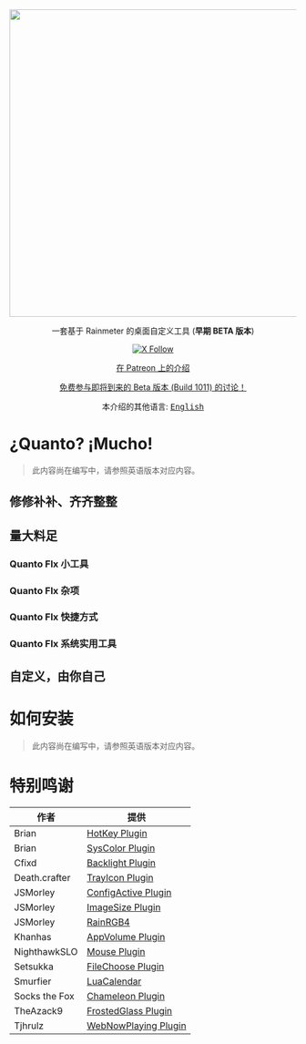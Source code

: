<div align="center">

  <img width="540" src="https://github.com/SteveHsuDrawing/quanto2/assets/122773837/0e8035f1-c109-4d7f-9ee7-815153b4556f">
  
  <p>一套基于 Rainmeter 的桌面自定义工具 (<b>早期 BETA 版本</b>)</p>

  <a href="https://x.com/quantoseries"><img alt="X Follow" src="https://img.shields.io/twitter/follow/quantoseries?style=flat&logo=X"></a>

  <a href="https://www.patreon.com/posts/94576967">在 Patreon 上的介绍</a>

  <a href="https://www.patreon.com/posts/111645302">免费参与即将到来的 Beta 版本 (Build 1011) 的讨论！</a>

  <p>本介绍的其他语言: <a href="/README.md"><kbd>English</kbd></a></p>

  <p></p>

</div>

# ¿Quanto? ¡Mucho!

> 此内容尚在编写中，请参照英语版本对应内容。

## 修修补补、齐齐整整

## 量大料足

### Quanto Flx 小工具

### Quanto Flx 杂项

### Quanto Flx 快捷方式

### Quanto Flx 系统实用工具

## 自定义，由你自己

# 如何安装

> 此内容尚在编写中，请参照英语版本对应内容。

# 特别鸣谢

| 作者 | 提供 |
|-|-|
| Brian | [HotKey Plugin](https://github.com/brianferguson/HotKey.dll) |
| Brian | [SysColor Plugin](https://github.com/brianferguson/SysColor.dll/) |
| Cfixd | [Backlight Plugin](https://forum.rainmeter.net/viewtopic.php?p=103782) |
| Death.crafter | [TrayIcon Plugin](https://github.com/deathcrafter/PluginTrayIcon) |
| JSMorley | [ConfigActive Plugin](https://github.com/jsmorley/ConfigActive) |
| JSMorley | [ImageSize Plugin](https://forum.rainmeter.net/viewtopic.php?p=101884) |
| JSMorley | [RainRGB4](https://forum.rainmeter.net/viewtopic.php?t=6215) |
| Khanhas | [AppVolume Plugin](https://github.com/khanhas/AppVolumePlugin) |
| NighthawkSLO | [Mouse Plugin](https://github.com/NighthawkSLO/Mouse.dll/) |
| Setsukka | [FileChoose Plugin](https://forum.rainmeter.net/viewtopic.php?p=167079) |
| Smurfier | [LuaCalendar](https://forum.rainmeter.net/viewtopic.php?p=63288) |
| Socks the Fox | [Chameleon Plugin](https://github.com/socks-the-fox/chameleon) |
| TheAzack9 | [FrostedGlass Plugin](https://github.com/TheAzack9/FrostedGlass) |
| Tjhrulz | [WebNowPlaying Plugin](https://github.com/keifufu/WebNowPlaying-Rainmeter) |

